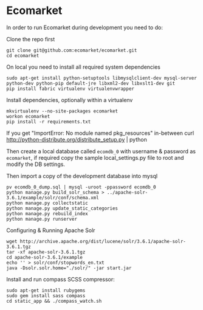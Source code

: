 Ecomarket
=========

In order to run Ecomarket during development you need to do:

Clone the repo first

    git clone git@github.com:ecomarket/ecomarket.git
    cd ecomarket

On local you need to install all required system dependencies

    sudo apt-get install python-setuptools libmysqlclient-dev mysql-server python-dev python-pip default-jre libxml2-dev libxslt1-dev git
    pip install fabric virtualenv virtualenvwrapper

Install dependencies, optionally within a virtualenv

    mkvirtualenv --no-site-packages ecomarket
    workon ecomarket
    pip install -r requirements.txt

If you get "ImportError: No module named pkg_resources" in-between
    curl http://python-distribute.org/distribute_setup.py | python

Then create a local database called `ecomdb_0` with username & password as  `ecomarket`, if required copy the sample local_settings.py file to root and modify the DB settings.

Then import a copy of the development database into mysql
    
    pv ecomdb_0_dump.sql | mysql -uroot -ppassword ecomdb_0    
    python manage.py build_solr_schema > ../apache-solr-3.6.1/example/solr/conf/schema.xml
    python manage.py collectstatic
    python manage.py update_static_categories
    python manage.py rebuild_index
    python manage.py runserver

Configuring & Running Apache Solr

    wget http://archive.apache.org/dist/lucene/solr/3.6.1/apache-solr-3.6.1.tgz
    tar -xf apache-solr-3.6.1.tgz
    cd apache-solr-3.6.1/example
    echo '' > solr/conf/stopwords_en.txt
    java -Dsolr.solr.home="./solr/" -jar start.jar


Install and run compass SCSS compressor:

    sudo apt-get install rubygems
    sudo gem install sass compass
    cd static_app && ./compass_watch.sh
